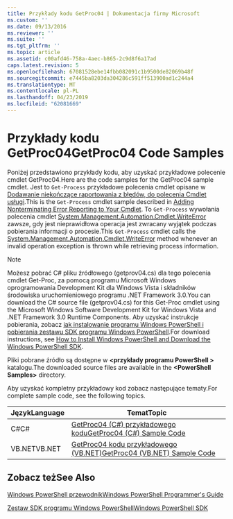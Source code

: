```yaml
---
title: Przykłady kodu GetProc04 | Dokumentacja firmy Microsoft
ms.custom: ''
ms.date: 09/13/2016
ms.reviewer: ''
ms.suite: ''
ms.tgt_pltfrm: ''
ms.topic: article
ms.assetid: c00afd46-758a-4aec-b865-2c9d8f6a17ad
caps.latest.revision: 5
ms.openlocfilehash: 67081528ebe14fbb082091c1b9500de82069b48f
ms.sourcegitcommit: e7445ba8203da304286c591ff513900ad1c244a4
ms.translationtype: MT
ms.contentlocale: pl-PL
ms.lasthandoff: 04/23/2019
ms.locfileid: "62081669"
---
```

# <a name="getproc04-code-samples"></a><span data-ttu-id="cb763-102">Przykłady kodu GetProc04</span><span class="sxs-lookup"><span data-stu-id="cb763-102">GetProc04 Code Samples</span></span>

<span data-ttu-id="cb763-103">Poniżej przedstawiono przykłady kodu, aby uzyskać przykładowe polecenie cmdlet GetProc04.</span><span class="sxs-lookup"><span data-stu-id="cb763-103">Here are the code samples for the GetProc04 sample cmdlet.</span></span> <span data-ttu-id="cb763-104">Jest to `Get-Process` przykładowe polecenia cmdlet opisane w [Dodawanie niekończące raportowania z błędów, do polecenia Cmdlet usługi](../cmdlet/adding-non-terminating-error-reporting-to-your-cmdlet.md).</span><span class="sxs-lookup"><span data-stu-id="cb763-104">This is the `Get-Process` cmdlet sample described in [Adding Nonterminating Error Reporting to Your Cmdlet](../cmdlet/adding-non-terminating-error-reporting-to-your-cmdlet.md).</span></span> <span data-ttu-id="cb763-105">To `Get-Process` wywołania polecenia cmdlet [System.Management.Automation.Cmdlet.WriteError](/dotnet/api/System.Management.Automation.Cmdlet.WriteError) zawsze, gdy jest nieprawidłowa operacja jest zwracany wyjątek podczas pobierania informacji o procesie.</span><span class="sxs-lookup"><span data-stu-id="cb763-105">This `Get-Process` cmdlet calls the [System.Management.Automation.Cmdlet.WriteError](/dotnet/api/System.Management.Automation.Cmdlet.WriteError) method whenever an invalid operation exception is thrown while retrieving process information.</span></span>

> [!NOTE]
> <span data-ttu-id="cb763-106">Możesz pobrać C# pliku źródłowego (getprov04.cs) dla tego polecenia cmdlet Get-Proc, za pomocą programu Microsoft Windows oprogramowania Development Kit dla Windows Vista i składników środowiska uruchomieniowego programu .NET Framework 3.0.</span><span class="sxs-lookup"><span data-stu-id="cb763-106">You can download the C# source file (getprov04.cs) for this Get-Proc cmdlet using the Microsoft Windows Software Development Kit for Windows Vista and .NET Framework 3.0 Runtime Components.</span></span> <span data-ttu-id="cb763-107">Aby uzyskać instrukcje pobierania, zobacz [jak instalowanie programu Windows PowerShell i pobierania zestawu SDK programu Windows PowerShell](/powershell/developer/installing-the-windows-powershell-sdk).</span><span class="sxs-lookup"><span data-stu-id="cb763-107">For download instructions, see [How to Install Windows PowerShell and Download the Windows PowerShell SDK](/powershell/developer/installing-the-windows-powershell-sdk).</span></span>
>
> <span data-ttu-id="cb763-108">Pliki pobrane źródło są dostępne w  **\<przykłady programu PowerShell >** katalogu.</span><span class="sxs-lookup"><span data-stu-id="cb763-108">The downloaded source files are available in the **\<PowerShell Samples>** directory.</span></span>

<span data-ttu-id="cb763-109">Aby uzyskać kompletny przykładowy kod zobacz następujące tematy.</span><span class="sxs-lookup"><span data-stu-id="cb763-109">For complete sample code, see the following topics.</span></span>

|<span data-ttu-id="cb763-110">Język</span><span class="sxs-lookup"><span data-stu-id="cb763-110">Language</span></span>|<span data-ttu-id="cb763-111">Temat</span><span class="sxs-lookup"><span data-stu-id="cb763-111">Topic</span></span>|
|--------------|-----------|
|<span data-ttu-id="cb763-112">C#</span><span class="sxs-lookup"><span data-stu-id="cb763-112">C#</span></span>|[<span data-ttu-id="cb763-113">GetProc04 (C#) przykładowego kodu</span><span class="sxs-lookup"><span data-stu-id="cb763-113">GetProc04 (C#) Sample Code</span></span>](./getproc04-csharp-sample-code.md)|
|<span data-ttu-id="cb763-114">VB.NET</span><span class="sxs-lookup"><span data-stu-id="cb763-114">VB.NET</span></span>|[<span data-ttu-id="cb763-115">GetProc04 kodu przykładowego (VB.NET)</span><span class="sxs-lookup"><span data-stu-id="cb763-115">GetProc04 (VB.NET) Sample Code</span></span>](./getproc04-vb-net-sample-code.md)|

## <a name="see-also"></a><span data-ttu-id="cb763-116">Zobacz też</span><span class="sxs-lookup"><span data-stu-id="cb763-116">See Also</span></span>

[<span data-ttu-id="cb763-117">Windows PowerShell przewodnik</span><span class="sxs-lookup"><span data-stu-id="cb763-117">Windows PowerShell Programmer's Guide</span></span>](./windows-powershell-programmer-s-guide.md)

[<span data-ttu-id="cb763-118">Zestaw SDK programu Windows PowerShell</span><span class="sxs-lookup"><span data-stu-id="cb763-118">Windows PowerShell SDK</span></span>](../windows-powershell-reference.md)